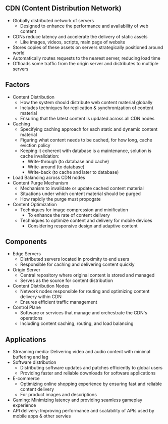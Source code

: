 ## CDN (Content Distribution Network)
- Globally distributed network of servers
  - Designed to enhance the performance and availability of web content
- CDNs reduce latency and accelerate the delivery of static assets
  - Like images, videos, scripts, main page of website
- Stores copies of these assets on servers strategically positioned around world
- Automatically routes requests to the nearest server, reducing load time
- Offloads some traffic from the origin server and distributes to multiple servers

## Factors
- Content Distribution
  - How the system should distribute web content material globally
  - Includes techniques for replication & synchronization of content material
  - Ensuring that the latest content is updated across all CDN nodes
- Caching
  - Specifying caching approach for each static and dynamic content material
  - Figuring what content needs to be cached, for how long, cache eviction policy
  - Keeping it coherent with database is a maintenance, solution is cache invalidation:
    - Write-through (to database and cache)
    - Write-around (to database)
    - Write-back (to cache and later to database)
- Load Balancing across CDN nodes
- Content Purge Mechanism
  - Mechanism to invalidate or update cached content material
  - Situations under which content material should be purged
  - How rapidly the purge must propogate
- Content Optimization
  - Techniques for image compression and minification
    - To enhance the rate of content delivery
  - Techniques to optimize content and delivery for mobile devices
    - Considering responsive design and adaptive content

## Components
- Edge Servers
  - Distributed servers located in proximity to end users
  - Responsible for caching and delivering content quickly
- Origin Server
  - Central repository where original content is stored and managed
  - Serves as the source for content distribution
- Content Distribution Nodes
  - Network nodes responsible for routing and optimizing content delivery within CDN
  - Ensures efficient traffic management
- Control Plane
  - Software or services that manage and orchestrate the CDN's operations
  - Including content caching, routing, and load balancing

## Applications
- Streaming media: Delivering video and audio content with minimal buffering and lag
- Software distribution
  - Distributing software updates and patches efficiently to global users
  - Providing faster and reliable downloads for software applications
- E-commerce
  - Optimizing online shopping experience by ensuring fast and reliable content delivery
  - For product images and descriptions
- Gaming: Minimizing latency and providing seamless gameplay experience
- API delivery: Improving performance and scalability of APIs used by mobile apps & other servies
